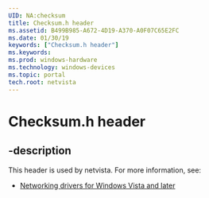 ```yaml
---
UID: NA:checksum
title: Checksum.h header
ms.assetid: B499B985-A672-4D19-A370-A0F07C65E2FC
ms.date: 01/30/19
keywords: ["Checksum.h header"]
ms.keywords: 
ms.prod: windows-hardware
ms.technology: windows-devices
ms.topic: portal
tech.root: netvista
---
```


# Checksum.h header


## -description


This header is used by netvista. For more information, see:

- [Networking drivers for Windows Vista and later](../_netvista/index.md)
